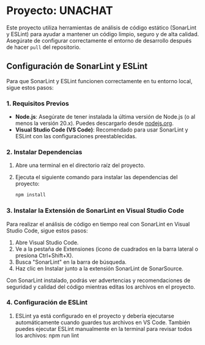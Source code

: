 # Proyecto: UNACHAT

Este proyecto utiliza herramientas de análisis de código estático (SonarLint y ESLint) para ayudar a mantener un código limpio, seguro y de alta calidad. Asegúrate de configurar correctamente el entorno de desarrollo después de hacer `pull` del repositorio.

## Configuración de SonarLint y ESLint

Para que SonarLint y ESLint funcionen correctamente en tu entorno local, sigue estos pasos:

### 1. Requisitos Previos

- **Node.js**: Asegúrate de tener instalada la última versión de Node.js (o al menos la versión 20.x). Puedes descargarlo desde [nodejs.org](https://nodejs.org/).
- **Visual Studio Code (VS Code)**: Recomendado para usar SonarLint y ESLint con las configuraciones preestablecidas.

### 2. Instalar Dependencias

1. Abre una terminal en el directorio raíz del proyecto.
2. Ejecuta el siguiente comando para instalar las dependencias del proyecto:

   ```bash
   npm install

### 3. Instalar la Extensión de SonarLint en Visual Studio Code

Para realizar el análisis de código en tiempo real con SonarLint en Visual Studio Code, sigue estos pasos:

1. Abre Visual Studio Code.
2. Ve a la pestaña de Extensiones (icono de cuadrados en la barra lateral o presiona Ctrl+Shift+X).
3. Busca "SonarLint" en la barra de búsqueda.
4. Haz clic en Instalar junto a la extensión SonarLint de SonarSource.

Con SonarLint instalado, podrás ver advertencias y recomendaciones de seguridad y calidad del código mientras editas los archivos en el proyecto.

### 4. Configuración de ESLint
1. ESLint ya está configurado en el proyecto y debería ejecutarse automáticamente cuando guardes tus archivos en VS Code. También puedes ejecutar ESLint manualmente en la terminal para revisar todos los archivos: npm run lint


